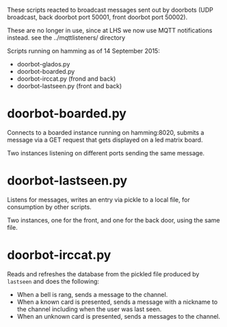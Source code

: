 These scripts reacted to broadcast messages sent out by doorbots (UDP broadcast, back doorbot port 50001, front doorbot port 50002).

These are no longer in use, since at LHS we now use MQTT notifications instead. see the ../mqttlisteners/ directory

Scripts running on hamming as of 14 September 2015:

* doorbot-glados.py
* doorbot-boarded.py
* doorbot-irccat.py (frond and back)
* doorbot-lastseen.py (front and back)

# doorbot-boarded.py

Connects to a boarded instance running on hamming:8020, submits a message via a GET request that gets displayed on a led matrix board.

Two instances listening on different ports sending the same message.

# doorbot-lastseen.py

Listens for messages, writes an entry via pickle to a local file, for consumption by other scripts.

Two instances, one for the front, and one for the back door, using the same file.

# doorbot-irccat.py

Reads and refreshes the database from the pickled file produced by `lastseen` and does the following:

* When a bell is rang, sends a message to the channel.
* When a known card is presented, sends a message with a nickname to the channel including when the user was last seen.
* When an unknown card is presented, sends a messages to the channel.
